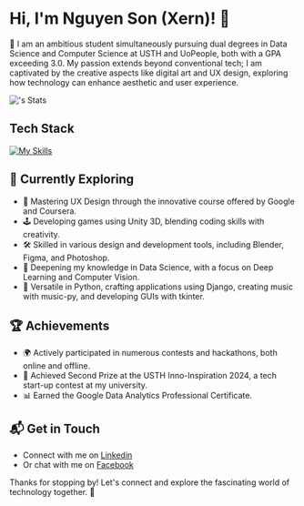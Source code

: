 # Hi, I'm Nguyen Son (Xern)! 👋

🚀 I am an ambitious student simultaneously pursuing dual degrees in Data Science and Computer Science at USTH and UoPeople, both with a GPA exceeding 3.0. My passion extends beyond conventional tech; I am captivated by the creative aspects like digital art and UX design, exploring how technology can enhance aesthetic and user experience.

![<username>'s Stats](https://github-readme-stats.vercel.app/api?username=Xernnn&theme=vue-dark&show_icons=true&hide_border=true&count_private=true)

## Tech Stack

[![My Skills](https://skillicons.dev/icons?i=py,pytorch,opencv,sklearn,html,CSS,js,unity)](https://skillicons.dev)

## 🌱 Currently Exploring

- 🎨 Mastering UX Design through the innovative course offered by Google and Coursera.
- 🕹️ Developing games using Unity 3D, blending coding skills with creativity.
- 🛠️ Skilled in various design and development tools, including Blender, Figma, and Photoshop.
- 🧠 Deepening my knowledge in Data Science, with a focus on Deep Learning and Computer Vision.
- 🐍 Versatile in Python, crafting applications using Django, creating music with music-py, and developing GUIs with tkinter.

 ## 🏆 Achievements
 
- 🌍 Actively participated in numerous contests and hackathons, both online and offline.
- 🥈 Achieved Second Prize at the USTH Inno-Inspiration 2024, a tech start-up contest at my university.
- 📊 Earned the Google Data Analytics Professional Certificate.

## 📬 Get in Touch

- Connect with me on [Linkedin](https://www.linkedin.com/in/nguyen-sonn/)
- Or chat with me on [Facebook](https://www.facebook.com/Xernnnnn/)

Thanks for stopping by! Let's connect and explore the fascinating world of technology together. 🚀
